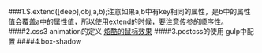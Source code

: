 ###1.$.extend([deep],obj,a,b);注意如果a,b中有key相同的属性，是b中的属性值会覆盖a中的属性值，所以使用extend的时候，要注意传参的顺序性。
####2.css3 animation的定义 [炫酷的鼠标效果](https://www.npmjs.com/)
####3.postcss的使用 gulp中配置
####4.box-shadow